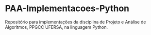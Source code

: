 # PAA-Implementacoes-Python

Repositório para implementações da disciplina de Projeto e Análise de Algoritmos, PPGCC UFERSA, na linguagem Python.
